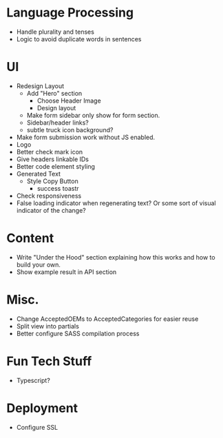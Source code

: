 # Language Processing
- Handle plurality and tenses
- Logic to avoid duplicate words in sentences

# UI
- Redesign Layout
    - Add "Hero" section
        - Choose Header Image
        - Design layout
    - Make form sidebar only show for form section.
    - Sidebar/header links?
    - subtle truck icon background?
- Make form submission work without JS enabled.
- Logo
- Better check mark icon
- Give headers linkable IDs
- Better code element styling
- Generated Text
    - Style Copy Button
        - success toastr
- Check responsiveness
- False loading indicator when regenerating text? Or some sort of visual indicator of the change?

# Content
- Write "Under the Hood" section explaining how this works and how to build your own.
- Show example result in API section

# Misc.
- Change AcceptedOEMs to AcceptedCategories for easier reuse
- Split view into partials
- Better configure SASS compilation process

# Fun Tech Stuff
- Typescript?

# Deployment
- Configure SSL